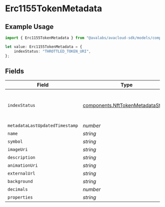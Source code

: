 # Erc1155TokenMetadata

## Example Usage

```typescript
import { Erc1155TokenMetadata } from "@avalabs/avacloud-sdk/models/components";

let value: Erc1155TokenMetadata = {
    indexStatus: "THROTTLED_TOKEN_URI",
};
```

## Fields

| Field                                                                                  | Type                                                                                   | Required                                                                               | Description                                                                            |
| -------------------------------------------------------------------------------------- | -------------------------------------------------------------------------------------- | -------------------------------------------------------------------------------------- | -------------------------------------------------------------------------------------- |
| `indexStatus`                                                                          | [components.NftTokenMetadataStatus](../../models/components/nfttokenmetadatastatus.md) | :heavy_check_mark:                                                                     | The metadata indexing status of the nft.                                               |
| `metadataLastUpdatedTimestamp`                                                         | *number*                                                                               | :heavy_minus_sign:                                                                     | N/A                                                                                    |
| `name`                                                                                 | *string*                                                                               | :heavy_minus_sign:                                                                     | N/A                                                                                    |
| `symbol`                                                                               | *string*                                                                               | :heavy_minus_sign:                                                                     | N/A                                                                                    |
| `imageUri`                                                                             | *string*                                                                               | :heavy_minus_sign:                                                                     | N/A                                                                                    |
| `description`                                                                          | *string*                                                                               | :heavy_minus_sign:                                                                     | N/A                                                                                    |
| `animationUri`                                                                         | *string*                                                                               | :heavy_minus_sign:                                                                     | N/A                                                                                    |
| `externalUrl`                                                                          | *string*                                                                               | :heavy_minus_sign:                                                                     | N/A                                                                                    |
| `background`                                                                           | *string*                                                                               | :heavy_minus_sign:                                                                     | N/A                                                                                    |
| `decimals`                                                                             | *number*                                                                               | :heavy_minus_sign:                                                                     | N/A                                                                                    |
| `properties`                                                                           | *string*                                                                               | :heavy_minus_sign:                                                                     | N/A                                                                                    |